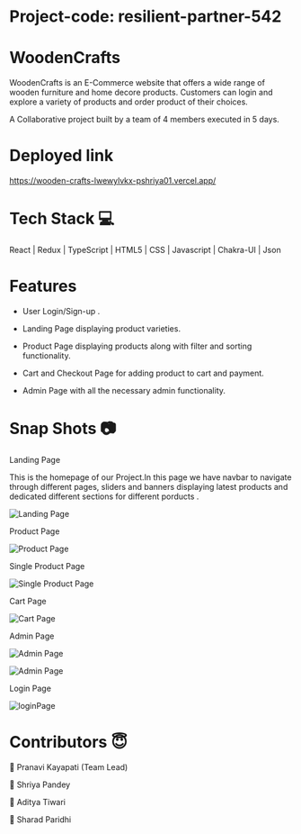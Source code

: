 # Project-code: resilient-partner-542

# WoodenCrafts
WoodenCrafts is an E-Commerce website that offers a wide range of wooden furniture and home decore products. Customers can login and explore a variety of products and order product of their choices.

A Collaborative project built by a team of 4 members executed in 5 days.

# Deployed link

https://wooden-crafts-lwewylvkx-pshriya01.vercel.app/

# Tech Stack 💻

React | Redux | TypeScript | HTML5 | CSS | Javascript | Chakra-UI | Json

# Features

- User Login/Sign-up .

- Landing Page displaying product varieties.

- Product Page displaying products along with filter and sorting functionality.

- Cart and Checkout Page for adding product to cart and payment.

- Admin Page with all the necessary admin functionality.

# Snap Shots 📷

Landing Page

This is the homepage of our Project.In this page we have navbar to navigate through different pages, sliders and banners displaying latest products and dedicated different sections for different porducts .

![Landing Page](https://i.postimg.cc/jjYWzkHP/Screenshot-2023-10-14-150800.png)

Product Page

![Product Page](https://i.postimg.cc/BZhfHLTC/Screenshot-2023-10-14-150904.png)

Single Product Page

![Single Product Page](https://i.postimg.cc/9Fg7j9xD/Screenshot-2023-10-14-150926.png)

Cart Page

![Cart Page](https://i.postimg.cc/024b4sQm/Screenshot-2023-10-14-151012.png)

Admin Page

![Admin Page](https://i.postimg.cc/fLH9T0wq/Screenshot-2023-10-14-201024.png)

![Admin Page](https://i.postimg.cc/C16RVTNW/Screenshot-2023-10-14-201056.png)

Login Page

![loginPage](https://i.postimg.cc/0NK5FWjN/Screenshot-2023-10-14-201336.png)


# Contributors 😇
👤 Pranavi Kayapati (Team Lead)

👤 Shriya Pandey

👤 Aditya Tiwari

👤 Sharad Paridhi






